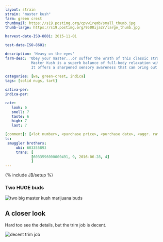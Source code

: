 ```yaml
---
layout: strain
strain: "master kush"
farm: green crest
thumbnail: https://s19.postimg.org/cpvw1remb/small_thumb.jpg
thumb-large: https://s19.postimg.org/9500ija2r/large_thumb.jpg

harvest-date-ISO-8601: 2015-11-01

test-date-ISO-8601: 

description: 'Heavy on the eyes'
farm-desc: 'Obey your master...or suffer the wrath of this classic strain. 
            Master Kush is a superb balance of full-body relaxation without the mind-numbing effect many indica stains produce.
            It offers a sharpened sensory awareness that can bring out the best of any activity. Recommended for: video games and headphone music'
            
categories: [wa, green-crest, indica]
tags: [solid nugs, tart]

sativa-per: 
indica-per: 

rate:
   look: 6
   smell: 7
   taste: 6
   high: 7
   last: 7

[comment]: [<lot number>, <purchase price>, <purchase date>, <aggr. rating (of 5)>]
ts: 
 smuggler brothers:
     ubi: 603355893
     trans: [
            [6033596000000491, 9, 2016-06-28, 4]
            ]
---
```

{% include JB/setup %}

### Two HUGE buds

![two big master kush marijuana buds](https://s19.postimg.org/3nudrfxrz/WP_20160628_22_57_24_Pro.jpg)

## A closer look

Hard too see the details, but the trim job is decent.

![decent trim job](https://s19.postimg.org/hiso9ws73/WP_20160628_22_57_51_Pro.jpg)
